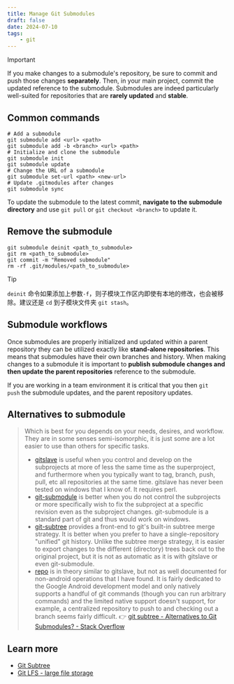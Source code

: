 ```yaml
---
title: Manage Git Submodules
draft: false
date: 2024-07-10
tags:
    - git
---
```


> [!important]
> If you make changes to a submodule's repository, be sure to commit and push those changes **separately**. Then, in your main project, commit the updated reference to the submodule.
> Submodules are indeed particularly well-suited for repositories that are **rarely updated** and **stable**.

## Common commands

```shell
# Add a submodule
git submodule add <url> <path>
git submodule add -b <branch> <url> <path>
# Initialize and clone the submodule
git submodule init
git submodule update
# Change the URL of a submodule
git submodule set-url <path> <new-url>
# Update .gitmodules after changes
git submodule sync
```

To update the submodule to the latest commit, **navigate to the submodule directory** and use `git pull` or `git checkout <branch>` to update it.

## Remove the submodule

```shell
git submodule deinit <path_to_submodule>
git rm <path_to_submodule>
git commit -m "Removed submodule"
rm -rf .git/modules/<path_to_submodule>
```

> [!tip]
> `deinit` 命令如果添加上参数`-f`，则子模块工作区内即使有本地的修改，也会被移除。建议还是 `cd` 到子模块文件夹 `git stash`。

## Submodule workflows

Once submodules are properly initialized and updated within a parent repository they can be utilized exactly like **stand-alone repositories**. This means that submodules have their own branches and history. When making changes to a submodule it is important to **publish submodule changes and then update the parent repositories** reference to the submodule.

If you are working in a team environment it is critical that you then `git push` the submodule updates, and the parent repository updates.

## Alternatives to submodule

> Which is best for you depends on your needs, desires, and workflow. They are in some senses semi-isomorphic, it is just some are a lot easier to use than others for specific tasks.
> - [gitslave](http://gitslave.sf.net/) is useful when you control and develop on the subprojects at more of less the same time as the superproject, and furthermore when you typically want to tag, branch, push, pull, etc all repositories at the same time. gitslave has never been tested on windows that I know of. It requires perl.
> - [git-submodule](https://www.kernel.org/pub/software/scm/git/docs/git-submodule.html) is better when you do not control the subprojects or more specifically wish to fix the subproject at a specific revision even as the subproject changes. git-submodule is a standard part of git and thus would work on windows.
> - [git-subtree](https://github.com/apenwarr/git-subtree) provides a front-end to git's built-in subtree merge strategy. It is better when you prefer to have a single-repository "unified" git history. Unlike the subtree merge strategy, it is easier to export changes to the different (directory) trees back out to the original project, but it is not as automatic as it is with gitslave or even git-submodule.
> - [repo](https://gerrit.googlesource.com/git-repo/) is in theory similar to gitslave, but not as well documented for non-android operations that I have found. It is fairly dedicated to the Google Android development model and only natively supports a handful of git commands (though you can run arbitrary commands) and the limited native support doesn't support, for example, a centralized repository to push to and checking out a branch seems fairly difficult.
> 👉 [git subtree - Alternatives to Git Submodules? - Stack Overflow](https://stackoverflow.com/a/6500559)

## Learn more

- [Git Subtree](https://www.atlassian.com/git/tutorials/git-subtree)
- [Git LFS - large file storage](https://www.atlassian.com/git/tutorials/git-lfs)
